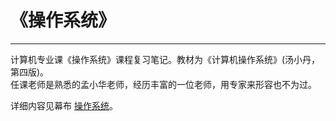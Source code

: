 # 《操作系统》
***
计算机专业课《操作系统》课程复习笔记。教材为《计算机操作系统》(汤小丹，第四版)。  
任课老师是熟悉的孟小华老师，经历丰富的一位老师，用专家来形容也不为过。

详细内容见幕布 [操作系统]()。
<!-- 未附加链接 -->